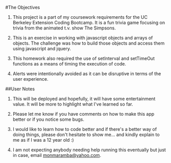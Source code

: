 #The Objectives

1. This project is a part of my coursework requirements for the UC Berkeley Extension Coding Bootcamp. It is a fun trivia game focusing on trivia from the animated t.v. show The Simpsons.

1. This is an exercise in working with javascript objects and arrays of objects. The challenge was how to build those objects and access them using javascript and jquery.

1. This homework also required the use of setInterval and setTimeOut functions as a means of timing the execution of code. 

1. Alerts were intentionally avoided as it can be disruptive in terms of the user experience. 

##User Notes

1. This will be deployed and hopefully, it will have some entertainment value. It will be more to highlight what I've learned so far.

1. Please let me know if you have comments on how to make this app better or if you notice some bugs.

1. I would like to learn how to code better and if there's a better way of doing things, please don't hesitate to show me... and kindly explain to me as if I was a 12 year old :)

1. I am not expecting anybody needing help running this eventually but just in case, email monmaramba@yahoo.com.



